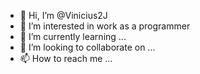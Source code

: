 - 👋 Hi, I’m @Vinicius2J
- 👀 I’m interested in work as a programmer
- 🌱 I’m currently learning ...
- 💞️ I’m looking to collaborate on ...
- 📫 How to reach me ...

<!---
Vinicius2J/Vinicius2J is a ✨ special ✨ repository because its `README.md` (this file) appears on your GitHub profile.
You can click the Preview link to take a look at your changes.
--->
